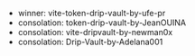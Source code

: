 - winner: vite-token-drip-vault-by-ufe-pr
- consolation: token-drip-vault-by-JeanOUINA
- consolation: vite-dripvault-by-newman0x
- consolation: Drip-Vault-by-Adelana001
